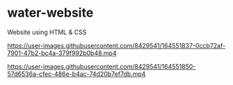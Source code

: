 # water-website
Website using HTML &amp; CSS



https://user-images.githubusercontent.com/8429541/164551837-0ccb72af-7901-47b2-bc4a-379f992b0b48.mp4






https://user-images.githubusercontent.com/8429541/164551850-57d6536a-cfec-486e-b4ac-74d20b7ef7db.mp4

